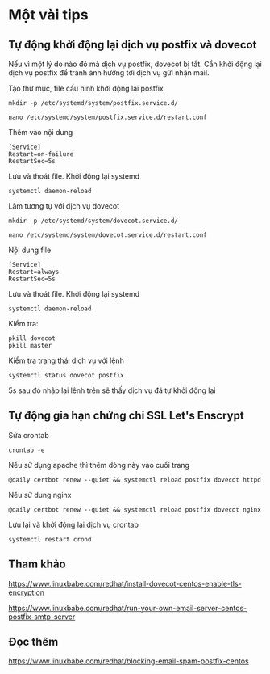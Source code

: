 # Một vài tips

## Tự động khởi động lại dịch vụ postfix và dovecot

Nếu vì một lý do nào đó mà dịch vụ postfix, dovecot bị tắt. Cần khởi động lại dịch vụ postfix để tránh ảnh hưởng tới dịch vụ gửi nhận mail.

Tạo thư mục, file cấu hình khởi động lại postfix

    mkdir -p /etc/systemd/system/postfix.service.d/

    nano /etc/systemd/system/postfix.service.d/restart.conf

Thêm vào nội dung

    [Service]
    Restart=on-failure
    RestartSec=5s

Lưu và thoát file. Khởi động lại systemd

    systemctl daemon-reload

Làm tương tự với dịch vụ dovecot

    mkdir -p /etc/systemd/system/dovecot.service.d/

    nano /etc/systemd/system/dovecot.service.d/restart.conf

Nội dung file

    [Service]
    Restart=always
    RestartSec=5s

Lưu và thoát file. Khởi động lại systemd

    systemctl daemon-reload

Kiểm tra:

    pkill dovecot 
    pkill master

Kiểm tra trạng thái dịch vụ với lệnh

    systemctl status dovecot postfix 

5s sau đó nhập lại lênh trên sẽ thấy dịch vụ đã tự khởi động lại

## Tự động gia hạn chứng chỉ SSL Let's Enscrypt

Sửa crontab

    crontab -e

Nếu sử dụng apache thì thêm dòng này vào cuối trang

    @daily certbot renew --quiet && systemctl reload postfix dovecot httpd

Nếu sử dung nginx

    @daily certbot renew --quiet && systemctl reload postfix dovecot nginx

Lưu lại và khởi động lại dịch vụ crontab

    systemctl restart crond

## Tham khảo

https://www.linuxbabe.com/redhat/install-dovecot-centos-enable-tls-encryption

https://www.linuxbabe.com/redhat/run-your-own-email-server-centos-postfix-smtp-server

## Đọc thêm

https://www.linuxbabe.com/redhat/blocking-email-spam-postfix-centos